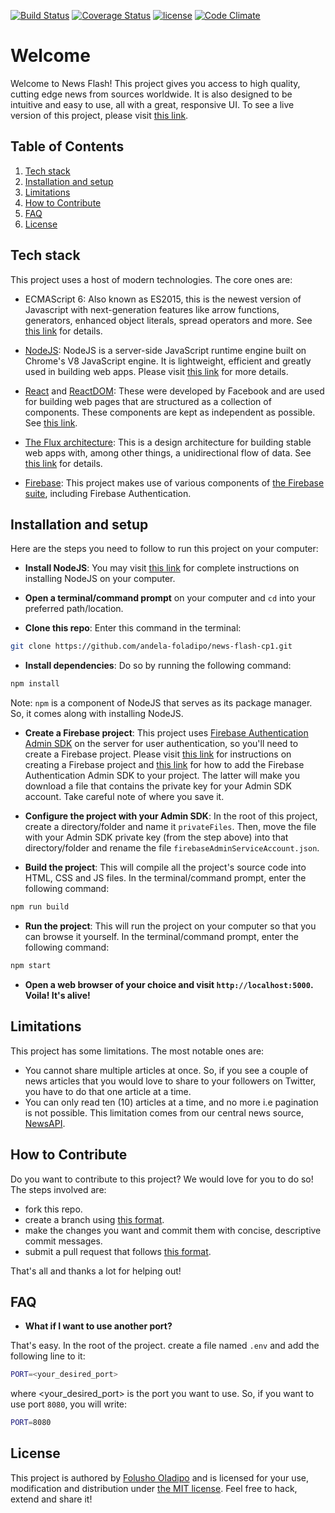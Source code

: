 [![Build Status](https://travis-ci.org/andela-foladipo/news-flash-cp1.svg?branch=develop)](https://travis-ci.org/andela-foladipo/news-flash-cp1)
[![Coverage Status](https://coveralls.io/repos/github/andela-foladipo/news-flash-cp1/badge.png?branch=develop)](https://coveralls.io/github/andela-foladipo/news-flash-cp1?branch=develop)
[![license](https://img.shields.io/github/license/mashape/apistatus.svg)]()
[![Code Climate](https://codeclimate.com/github/andela-foladipo/news-flash-cp1//badges/gpa.svg)](https://codeclimate.com/github/andela-foladipo/news-flash-cp1/)


# Welcome

Welcome to News Flash! This project gives you access to high quality, cutting edge news from 
sources worldwide. It is also designed to be intuitive and easy to use, all with a 
great, responsive UI. To see a live version of this project, please visit [this link](https://news-flash-cp1-staging.herokuapp.com/).


## Table of Contents

  1. [Tech stack](#tech-stack)
  1. [Installation and setup](#installation-and-setup)
  1. [Limitations](#limitations)
  1. [How to Contribute](#how-to-contribute)
  1. [FAQ](#faq)
  1. [License](#license)


## Tech stack

This project uses a host of modern technologies. The core ones are:
- ECMAScript 6: Also known as ES2015, this is the newest version of Javascript with 
next-generation features like arrow functions, generators, enhanced object literals, 
spread operators and more. See [this link](https://en.wikipedia.org/wiki/ECMAScript) for details.

- [NodeJS](https://nodejs.org): NodeJS is a server-side JavaScript runtime engine built 
on Chrome's V8 JavaScript engine. It is lightweight, efficient and greatly used in building 
web apps. Please visit [this link](https://nodejs.org) for more details.

- [React](https://facebook.github.io/react/) and [ReactDOM](https://facebook.github.io/react/docs/react-dom.html): 
These were developed by Facebook and are used for building web pages that are structured as a collection of 
components. These components are kept as independent as possible. See [this link](https://facebook.github.io/react/).

- [The Flux architecture](https://facebook.github.io/flux/): This is a design architecture for building stable 
web apps with, among other things, a unidirectional flow of data. See [this link](https://facebook.github.io/flux/) 
for details.

- [Firebase](https://firebase.google.com/): This project makes use of various components of 
[the Firebase suite](https://firebase.google.com/), including Firebase Authentication.


## Installation and setup

Here are the steps you need to follow to run this project on your computer:
- **Install NodeJS**: You may visit [this link](https://nodejs.org/en/download/) for complete 
instructions on installing NodeJS on your computer.

- **Open a terminal/command prompt** on your computer and `cd` into your preferred path/location.

- **Clone this repo**: Enter this command in the terminal:

```bash
git clone https://github.com/andela-foladipo/news-flash-cp1.git
```

- **Install dependencies**: Do so by running the following command:

```bash
npm install
```
Note: `npm` is a component of NodeJS that serves as its package manager. So, it comes along with installing NodeJS.

- **Create a Firebase project**: This project uses [Firebase Authentication Admin SDK](https://firebase.google.com/docs/auth/admin/) on the server for user authentication, so you'll need to create a 
Firebase project. Please visit [this link](https://firebase.google.com/docs/web/setup) for instructions on creating 
a Firebase project and [this link](https://firebase.google.com/docs/admin/setup#add_firebase_to_your_app) for 
how to add the Firebase Authentication Admin SDK to your project. The latter will make you download a file 
that contains the private key for your Admin SDK account. Take careful note of where you save it.

- **Configure the project with your Admin SDK**: In the root of this project, create a directory/folder 
and name it `privateFiles`. Then, move the file with your Admin SDK private key (from the step above) 
into that directory/folder and rename the file `firebaseAdminServiceAccount.json`.

- **Build the project**: This will compile all the project's source code into HTML, CSS and JS files. In 
the terminal/command prompt, enter the following command:

```bash
npm run build
```

- **Run the project**: This will run the project on your computer so that you can browse it yourself. In the 
terminal/command prompt, enter the following command:

```bash
npm start
```

- **Open a web browser of your choice and visit `http://localhost:5000`. Voila! It's alive!**


## Limitations

This project has some limitations. The most notable ones are:
- You cannot share multiple articles at once. So, if you see a couple of news articles that 
you would love to share to your followers on Twitter,  you have to do that one article 
at a time.
- You can only read ten (10) articles at a time, and no more i.e pagination is not possible. This 
limitation comes from our central news source, [NewsAPI](https://newsapi.org).


## How to Contribute

Do you want to contribute to this project? We would love for you to do so! The steps involved are:
- fork this repo.
- create a branch using [this format](https://github.com/andela-foladipo/news-flash-cp1/wiki/Branch-naming-convention).
- make the changes you want and commit them with concise, descriptive commit messages.
- submit a pull request that follows [this format](https://github.com/andela-foladipo/news-flash-cp1/wiki/Pull-request-naming-and-description).

That's all and thanks a lot for helping out!


## FAQ

- **What if I want to use another port?**

That's easy. In the root of the project. create a file named `.env` and add the following line to it:

```bash
PORT=<your_desired_port>
```

where <your\_desired\_port> is the port you want to use. So, if you want to use port `8080`, you will write:

```bash
PORT=8080
```


## License

This project is authored by [Folusho Oladipo](https://google.com/search?q=Folusho+Oladipo) and is licensed 
for your use, modification and distribution under [the MIT license](https://en.wikipedia.org/wiki/MIT_License). 
Feel free to hack, extend and share it!
